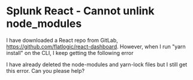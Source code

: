 
# Splunk React - Cannot unlink node_modules

I have downloaded a React repo from GitLab, https://github.com/flatlogic/react-dashboard.
However, when I run "yarn install" on the CLI, I keep getting the following error

I have already deleted the node-modules and yarn-lock files but I still get this error.
Can you please help?

        